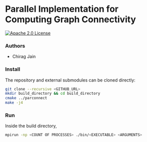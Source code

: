 Parallel Implementation for Computing Graph Connectivity
========================================================
[![Apache 2.0 License](https://img.shields.io/badge/license-Apache%20v2.0-blue.svg)](LICENSE)

### Authors ###

* Chirag Jain

### Install ###


The repository and external submodules can be cloned directly:

```sh
git clone --recursive <GITHUB_URL>
mkdir build_directory && cd build_directory
cmake ../parconnect
make -j4
```

### Run ###

Inside the build directory, 

```sh
mpirun -np <COUNT OF PROCESSES> ./bin/<EXECUTABLE> <ARGUMENTS>
```
